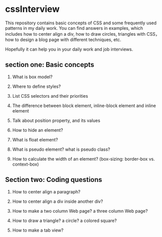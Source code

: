 # cssInterview
This repository contains basic concepts of CSS and some frequently used patterns in my daily work. You can find answers in examples, which includes how to center align a div, 
how to draw circles, triangles with CSS， how to design a blog page with different techniques, etc.

Hopefully it can help you in your daily work and job interviews.
## section one: Basic concepts
1. What is box model?

2. Where to define styles?

3. List CSS selectors and their priorities

4. The difference between block element, inline-block element and inline element

5. Talk about position property, and its values

6. How to hide an element?

7. What is float element?

8. What is pseudo element? what is pseudo class?

9. How to calculate the width of an element? (box-sizing: border-box vs. context-box)

## Section two: Coding questions
1. How to center align a paragraph?

2. How to center align a div inside another div?

3. How to make a two column Web page? a three column Web page?

4. How to draw a triangle? a circle? a colored square?

5. How to make a tab view?

